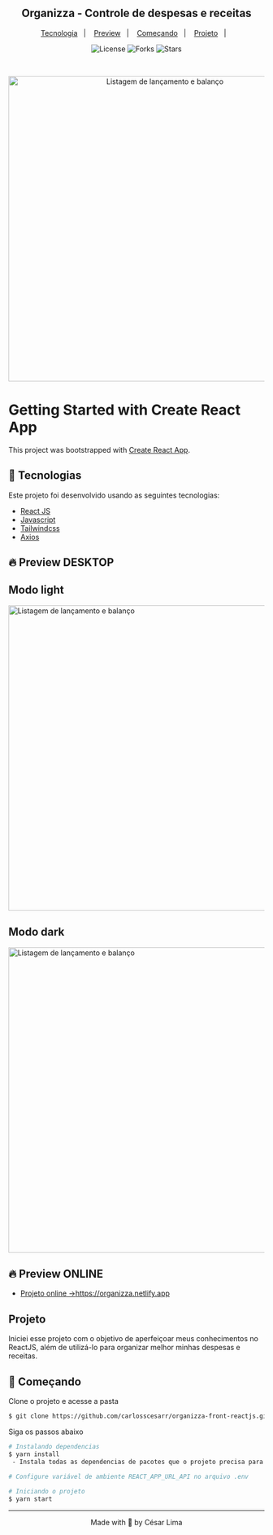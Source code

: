 <h2 align="center">
    Organizza - Controle de despesas e receitas
</h2>

<p align="center">
  <a href="#tecnologias">Tecnologia</a>&nbsp;&nbsp;&nbsp;|&nbsp;&nbsp;&nbsp;
  <a href="#-preview">Preview</a>&nbsp;&nbsp;&nbsp;|&nbsp;&nbsp;&nbsp;
  <a href="#-começando">Começando</a>&nbsp;&nbsp;&nbsp;|&nbsp;&nbsp;&nbsp;
  <a href="#-projeto">Projeto</a>&nbsp;&nbsp;&nbsp;|&nbsp;&nbsp;&nbsp;
  <!--<a href="#-layout">Layout</a>&nbsp;&nbsp;&nbsp;|&nbsp;&nbsp;&nbsp;-->
  <!--<a href="#-license">License</a>-->
</p>

<p align="center">
  <img  src="https://img.shields.io/static/v1?label=license&message=MIT&color=5965E0&labelColor=121214" alt="License">
  
  <img src="https://img.shields.io/github/forks/carlosscesarr/gerador-senha-react-native?label=forks&message=MIT&color=5965E0&labelColor=121214" alt="Forks">     

  <img src="https://img.shields.io/github/stars/carlosscesarr/gerador-senha-react-native?label=stars&message=MIT&color=5965E0&labelColor=121214" alt="Stars">
</p>

<br>

<p align="center">
  <img alt="Listagem de lançamento e balanço" src="https://drive.google.com/uc?export=download&id=13U7df3IfFnBISWM0i22TkjKFusHydTZo" width="600px">
</p>

# Getting Started with Create React App

This project was bootstrapped with [Create React App](https://github.com/facebook/create-react-app).

## 🧪 Tecnologias

Este projeto foi desenvolvido usando as seguintes tecnologias:

- [React JS](https://reactjs.org)
- [Javascript](https://developer.mozilla.org/pt-BR/docs/Web/JavaScript)
- [Tailwindcss](https://tailwindcss.com/)
- [Axios](https://axios-http.com/docs/intro)

## 🔥 Preview DESKTOP
<h2>Modo light</h2>
  <img alt="Listagem de lançamento e balanço" src="https://drive.google.com/uc?export=download&id=13U7df3IfFnBISWM0i22TkjKFusHydTZo" width="600px">

<h2>Modo dark</h2>
  <img alt="Listagem de lançamento e balanço" src="https://drive.google.com/uc?export=download&id=1PCQIAcexiRe8LcbPn8QMSiWrpxFecLkz" width="600px">


## 🔥 Preview ONLINE
- [Projeto online ->](https://organizza.netlify.app/)https://organizza.netlify.app

## Projeto

Iniciei esse projeto com o objetivo de aperfeiçoar meus conhecimentos no ReactJS, além de utilizá-lo para organizar melhor minhas despesas e receitas.


## 🚀 Começando

Clone o projeto e acesse a pasta

```bash
$ git clone https://github.com/carlosscesarr/organizza-front-reactjs.git && cd organizza-front-reactjs
```

Siga os passos abaixo
```bash
# Instalando dependencias
$ yarn install
 - Instala todas as dependencias de pacotes que o projeto precisa para funcionar

# Configure variável de ambiente REACT_APP_URL_API no arquivo .env
 
# Iniciando o projeto
$ yarn start
```

---

<p align="center">Made with 💜 by César Lima</p>
